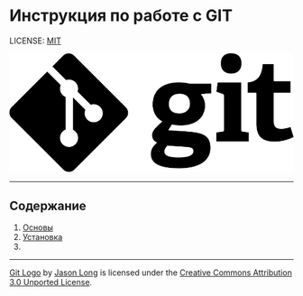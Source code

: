 # Инструкция по работе с GIT

LICENSE: [MIT](./license.md)

[![git-logo](/img/Git-logo.svg.png)](https://git-scm.com/ "git-scm.com")

---

## Содержание  

1. [Основы](1.fundamental.md)
2. [Установка](2.Installation.md)
3. 
---
[Git Logo](https://git-scm.com/downloads/logos) by [Jason Long](https://twitter.com/jasonlong) is licensed under the [Creative Commons Attribution 3.0 Unported License](https://creativecommons.org/licenses/by/3.0/).
